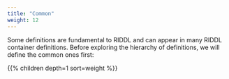 ```yaml
---
title: "Common"
weight: 12
---
```

Some definitions are fundamental to RIDDL and can appear in many RIDDL 
container definitions. Before exploring the hierarchy of definitions, we 
will define the common ones first:

{{% children depth=1 sort=weight %}}
